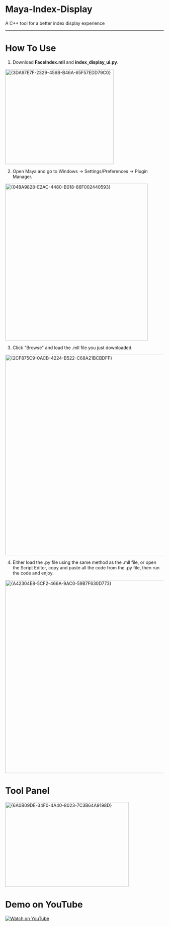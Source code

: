 # Maya-Index-Display
A C++ tool for a better index display experience

***

# How To Use
1. Download **FaceIndex.mll** and **index_display_ui.py**.
<img width="344" height="302" alt="{3DA97E7F-2329-456B-B46A-65F57EDD79C0}" src="https://github.com/user-attachments/assets/6cf3e423-2c4d-46b0-8e2a-2157b14e65fe" />

2. Open Maya and go to Windows -> Settings/Preferences -> Plugin Manager.
<img width="453" height="499" alt="{048A9828-E2AC-4480-B018-86F002440593}" src="https://github.com/user-attachments/assets/e3fca7d2-ac3e-4ba0-8b1f-c21172e0a85c" />

3. Click "Browse" and load the .mll file you just downloaded.
<img width="651" height="638" alt="{2CF875C9-0ACB-4224-B522-C68A21BCBDFF}" src="https://github.com/user-attachments/assets/4dc77944-d976-491d-9c3b-77b2db48f50d" />

4. Either load the .py file using the same method as the .mll file, or open the Script Editor, copy and paste all the code from the .py file, then run the code and enjoy.
<img width="876" height="614" alt="{A42304E8-5CF2-466A-9AC0-59B7F630D773}" src="https://github.com/user-attachments/assets/9598a167-adf9-446d-af10-9002bd9d70a0" />

# Tool Panel
<img width="392" height="270" alt="{6A0B09DE-34F0-4A40-8023-7C3B64A9198D}" src="https://github.com/user-attachments/assets/028d4824-d69c-4a89-849b-d9bedda8dedf" />

# Demo on YouTube
[![Watch on YouTube](https://img.youtube.com/vi/ASut_6LOlaU/0.jpg)](https://www.youtube.com/watch?v=ASut_6LOlaU)

